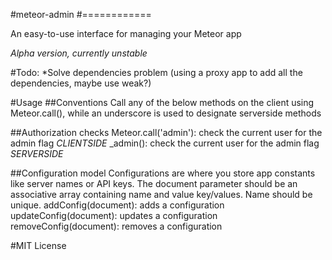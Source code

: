 #meteor-admin
#============

An easy-to-use interface for managing your Meteor app

*Alpha version, currently unstable*

#Todo:
*Solve dependencies problem (using a proxy app to add all the dependencies, maybe use weak?)



#Usage
##Conventions
Call any of the below methods on the client using Meteor.call(), while an underscore is used to designate serverside methods

##Authorization checks
Meteor.call('admin'): check the current user for the admin flag *CLIENTSIDE*
_admin(): check the current user for the admin flag *SERVERSIDE*

##Configuration model
Configurations are where you store app constants like server names or API keys.
The document parameter should be an associative array containing name and value key/values. Name should be unique.
addConfig(document): adds a configuration
updateConfig(document): updates a configuration
removeConfig(document): removes a configuration

#MIT License
